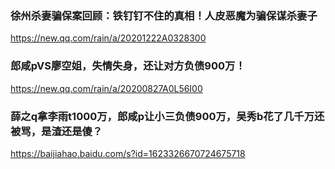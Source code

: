 ### 徐州杀妻骗保案回顾：铁钉钉不住的真相！人皮恶魔为骗保谋杀妻子
https://new.qq.com/rain/a/20201222A0328300

### 郎咸pVS廖空姐，失情失身，还让对方负债900万！
https://new.qq.com/rain/a/20200827A0L56I00

### 薛之q拿李雨t1000万，郎咸p让小三负债900万，吴秀b花了几千万还被骂，是渣还是傻？
https://baijiahao.baidu.com/s?id=1623326670724675718
